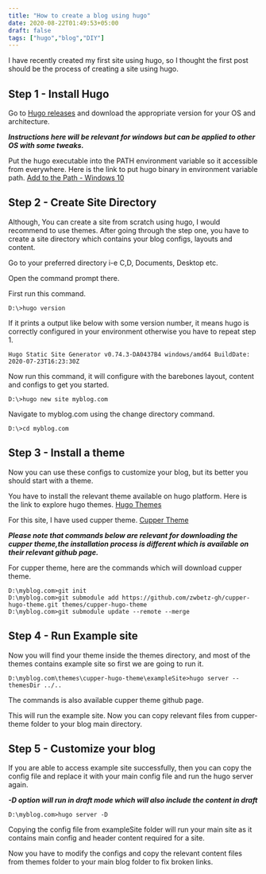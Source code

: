 ```yaml
---
title: "How to create a blog using hugo"
date: 2020-08-22T01:49:53+05:00
draft: false
tags: ["hugo","blog","DIY"]
---
```


I have recently created my first site using hugo, so I thought the first post should be the process of creating a site using hugo. 

## Step 1 - Install Hugo

Go to [Hugo releases](https://github.com/spf13/hugo/releases) and download the appropriate version for your OS and architecture. 

_**Instructions here will be relevant for windows but can be applied to other OS with some tweaks.**_

Put the hugo executable into the PATH environment variable so it accessible from everywhere. Here is the link to put hugo binary in environment variable path. [Add to the Path - Windows 10](https://www.architectryan.com/2018/03/17/add-to-the-path-on-windows-10/)

## Step 2 - Create Site Directory

Although, You can create a site from scratch using hugo, I would recommend to use themes. After going through the step one, you have to create a site directory which contains your blog configs, layouts and content. 

Go to your preferred directory i-e C,D, Documents, Desktop etc.

Open the command prompt there.

First run this command. 

```
D:\>hugo version
```

If it prints a output like below with some version number, it means hugo is correctly configured in your environment otherwise you have to repeat step 1.

```
Hugo Static Site Generator v0.74.3-DA0437B4 windows/amd64 BuildDate: 2020-07-23T16:23:30Z
```
Now run this command, it will configure with the barebones layout, content and configs to get you started. 

```
D:\>hugo new site myblog.com
```

Navigate to myblog.com using the change directory command.

```
D:\>cd myblog.com
```

## Step 3 - Install a theme

Now you can use these configs to customize your blog, but its better you should start with a theme. 

You have to install the relevant theme available on hugo platform. Here is the link to explore hugo themes. [Hugo Themes](https://themes.gohugo.io/)

For this site, I have used cupper theme. [Cupper Theme](https://github.com/zwbetz-gh/cupper-hugo-theme)

_**Please note that commands below are relevant for downloading the cupper theme,the installation process is different which is available on their relevant github page.**_

For cupper theme, here are the commands which will download cupper theme. 

```
D:\myblog.com>git init
D:\myblog.com>git submodule add https://github.com/zwbetz-gh/cupper-hugo-theme.git themes/cupper-hugo-theme
D:\myblog.com>git submodule update --remote --merge
```

## Step 4 - Run Example site

Now you will find your theme inside the themes directory, and most of the themes contains example site so first we are going to run it. 

```
D:\myblog.com\themes\cupper-hugo-theme\exampleSite>hugo server --themesDir ../..
```

The commands is also available cupper theme github page.

This will run the example site. Now you can copy relevant files from cupper-theme folder to your blog main directory.

## Step 5 - Customize your blog

If you are able to access example site successfully, then you can copy the config file and replace it with your main config file and run the hugo server again. 

_**-D option will run in draft mode which will also include the content in draft**_

```
D:\myblog.com>hugo server -D
```

Copying the config file from exampleSite folder will run your main site as it contains main config and header content required for a site. 

Now you have to modify the configs and copy the relevant content files from themes folder to your main blog folder to fix broken links. 



